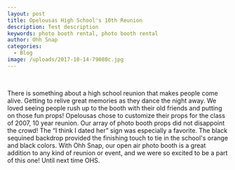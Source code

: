 ```yaml
---
layout: post
title: Opelousas High School's 10th Reunion
description: Test description
keywords: photo booth rental, photo booth rental
author: Ohh Snap
categories:
  - Blog
image: /uploads/2017-10-14-79080c.jpg
---
```

&nbsp;

There is something about a high school reunion that makes people come alive. Getting to relive great memories as they dance the night away. We loved seeing people rush up to the booth with their old friends and putting on those fun props\! Opelousas chose to customize their props for the class of 2007, 10 year reunion. Our array of photo booth props did not disappoint the crowd\! The “I think I dated her” sign was especially a favorite. The black sequined backdrop provided the finishing touch to tie in the school's orange and black colors. With Ohh Snap, our open air photo booth is a great addition to any kind of reunion or event, and we were so excited to be a part of this one\! Until next time OHS.